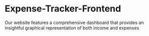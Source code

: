# Expense-Tracker-Frontend
Our website features a comprehensive dashboard that provides an insightful graphical representation of both income and expenses
